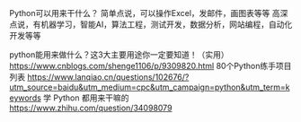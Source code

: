 Python可以用来干什么？
简单点说，可以操作Excel，发邮件，画图表等等
高深点说，有机器学习，智能AI，算法工程，测试开发，数据分析，网站编程，自动化开发等等

python能用来做什么？这3大主要用途你一定要知道！（实用） https://www.cnblogs.com/shenge1106/p/9309820.html
80个Python练手项目列表 https://www.lanqiao.cn/questions/102676/?utm_source=baidu&utm_medium=cpc&utm_campaign=python&utm_term=keywords
学 Python 都用来干嘛的 https://www.zhihu.com/question/34098079